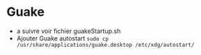 Guake 
=====

* a suivre voir fichier guakeStartup.sh
* Ajouter Guake autostart `sudo cp /usr/share/applications/guake.desktop /etc/xdg/autostart/`
